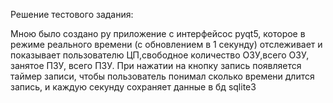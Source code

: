 Решение тестового задания:

Мною было создано py приложение с интерфейсос pyqt5, которое в режиме реального времени (с обновлением в 1 секунду) отслеживает и показывает пользователю ЦП,свободное количество ОЗУ,всего ОЗУ, занятое ПЗУ, всего ПЗУ.
При нажатии на кнопку запись появляется таймер записи, чтобы пользователь понимал сколько времени длится запись, и каждую секунду сохраняет данные в бд sqlite3  
